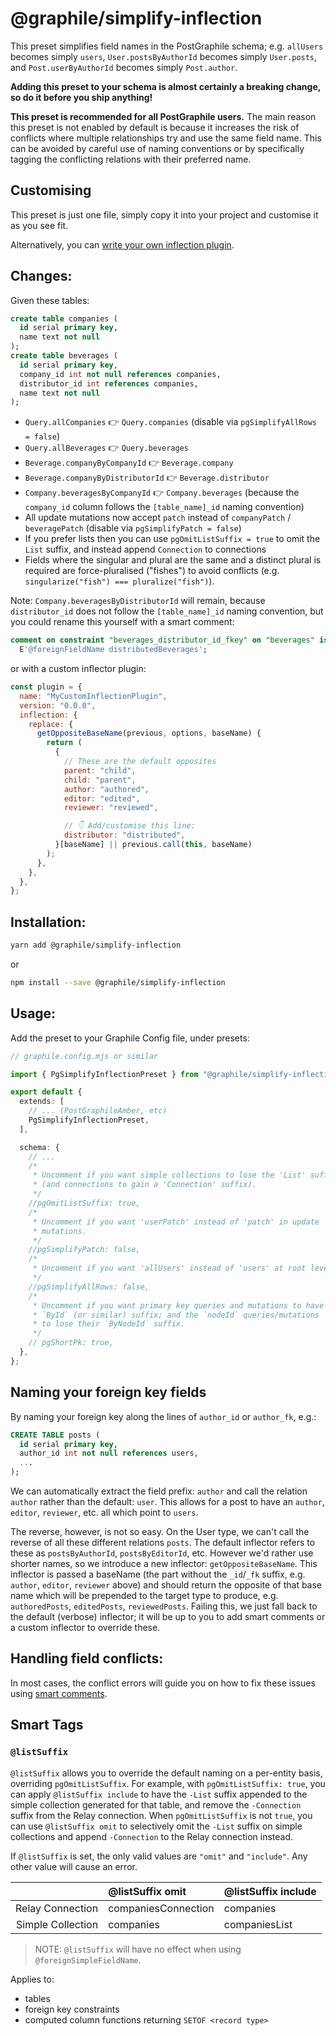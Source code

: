 # @graphile/simplify-inflection

This preset simplifies field names in the PostGraphile schema; e.g. `allUsers`
becomes simply `users`, `User.postsByAuthorId` becomes simply `User.posts`, and
`Post.userByAuthorId` becomes simply `Post.author`.

**Adding this preset to your schema is almost certainly a breaking change, so do
it before you ship anything!**

**This preset is recommended for all PostGraphile users.** The main reason this
preset is not enabled by default is because it increases the risk of conflicts
where multiple relationships try and use the same field name. This can be
avoided by careful use of naming conventions or by specifically tagging the
conflicting relations with their preferred name.

## Customising

This preset is just one file, simply copy it into your project and customise it
as you see fit.

Alternatively, you can
[write your own inflection plugin](https://postgraphile.org/postgraphile/next/inflection).

## Changes:

Given these tables:

```sql
create table companies (
  id serial primary key,
  name text not null
);
create table beverages (
  id serial primary key,
  company_id int not null references companies,
  distributor_id int references companies,
  name text not null
);
```

- `Query.allCompanies` 👉 `Query.companies` (disable via
  `pgSimplifyAllRows = false`)
- `Query.allBeverages` 👉 `Query.beverages`
- `Beverage.companyByCompanyId` 👉 `Beverage.company`
- `Beverage.companyByDistributorId` 👉 `Beverage.distributor`
- `Company.beveragesByCompanyId` 👉 `Company.beverages` (because the
  `company_id` column follows the `[table_name]_id` naming convention)
- All update mutations now accept `patch` instead of `companyPatch` /
  `beveragePatch` (disable via `pgSimplifyPatch = false`)
- If you prefer lists then you can use `pgOmitListSuffix = true` to omit the
  `List` suffix, and instead append `Connection` to connections
- Fields where the singular and plural are the same and a distinct plural is
  required are force-pluralised ("fishes") to avoid conflicts (e.g.
  `singularize("fish") === pluralize("fish")`).

Note: `Company.beveragesByDistributorId` will remain, because `distributor_id`
does not follow the `[table_name]_id` naming convention, but you could rename
this yourself with a smart comment:

```sql
comment on constraint "beverages_distributor_id_fkey" on "beverages" is
  E'@foreignFieldName distributedBeverages';
```

or with a custom inflector plugin:

```js
const plugin = {
  name: "MyCustomInflectionPlugin",
  version: "0.0.0",
  inflection: {
    replace: {
      getOppositeBaseName(previous, options, baseName) {
        return (
          {
            // These are the default opposites
            parent: "child",
            child: "parent",
            author: "authored",
            editor: "edited",
            reviewer: "reviewed",

            // 👇 Add/customise this line:
            distributor: "distributed",
          }[baseName] || previous.call(this, baseName)
        );
      },
    },
  },
};
```

## Installation:

```bash
yarn add @graphile/simplify-inflection
```

or

```bash
npm install --save @graphile/simplify-inflection
```

## Usage:

Add the preset to your Graphile Config file, under presets:

```ts
// graphile.config.mjs or similar

import { PgSimplifyInflectionPreset } from "@graphile/simplify-inflection";

export default {
  extends: [
    // ... (PostGraphileAmber, etc)
    PgSimplifyInflectionPreset,
  ],

  schema: {
    // ...
    /*
     * Uncomment if you want simple collections to lose the 'List' suffix
     * (and connections to gain a 'Connection' suffix).
     */
    //pgOmitListSuffix: true,
    /*
     * Uncomment if you want 'userPatch' instead of 'patch' in update
     * mutations.
     */
    //pgSimplifyPatch: false,
    /*
     * Uncomment if you want 'allUsers' instead of 'users' at root level.
     */
    //pgSimplifyAllRows: false,
    /*
     * Uncomment if you want primary key queries and mutations to have
     * `ById` (or similar) suffix; and the `nodeId` queries/mutations
     * to lose their `ByNodeId` suffix.
     */
    // pgShortPk: true,
  },
};
```

## Naming your foreign key fields

By naming your foreign key along the lines of `author_id` or `author_fk`, e.g.:

```sql
CREATE TABLE posts (
  id serial primary key,
  author_id int not null references users,
  ...
);
```

We can automatically extract the field prefix: `author` and call the relation
`author` rather than the default: `user`. This allows for a post to have an
`author`, `editor`, `reviewer`, etc. all which point to `users`.

The reverse, however, is not so easy. On the User type, we can't call the
reverse of all these different relations `posts`. The default inflector refers
to these as `postsByAuthorId`, `postsByEditorId`, etc. However we'd rather use
shorter names, so we introduce a new inflector: `getOppositeBaseName`. This
inflector is passed a baseName (the part without the `_id`/`_fk` suffix, e.g.
`author`, `editor`, `reviewer` above) and should return the opposite of that
base name which will be prepended to the target type to produce, e.g.
`authoredPosts`, `editedPosts`, `reviewedPosts`. Failing this, we just fall back
to the default (verbose) inflector; it will be up to you to add smart comments
or a custom inflector to override these.

## Handling field conflicts:

In most cases, the conflict errors will guide you on how to fix these issues
using [smart comments](https://www.graphile.org/postgraphile/smart-comments/).

## Smart Tags

### `@listSuffix`

`@listSuffix` allows you to override the default naming on a per-entity basis,
overriding `pgOmitListSuffix`. For example, with `pgOmitListSuffix: true`, you
can apply `@listSuffix include` to have the `-List` suffix appended to the
simple collection generated for that table, and remove the `-Connection` suffix
from the Relay connection. When `pgOmitListSuffix` is not `true`, you can use
`@listSuffix omit` to selectively omit the `-List` suffix on simple collections
and append `-Connection` to the Relay connection instead.

If `@listSuffix` is set, the only valid values are `"omit"` and `"include"`. Any
other value will cause an error.

|                   | @listSuffix omit    | @listSuffix include |
| ----------------: | :------------------ | :------------------ |
|  Relay Connection | companiesConnection | companies           |
| Simple Collection | companies           | companiesList       |

> NOTE: `@listSuffix` will have no effect when using `@foreignSimpleFieldName`.

Applies to:

- tables
- foreign key constraints
- computed column functions returning `SETOF <record type>`
